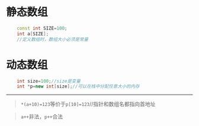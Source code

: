# 静态数组

```cpp
    const int SIZE=100;
    int a[SIZE];
    //定义数组时，数组大小必须是常量
```
# 动态数组
```cpp
    int size=100;//size是变量
    int *p=new int[size];//可以在栈中分配任意大小的内存
```
---
> `*(a+10)=123`等价于`p[10]=123`//指针和数组名都指向首地址

>`a++`非法，`p++`合法 
